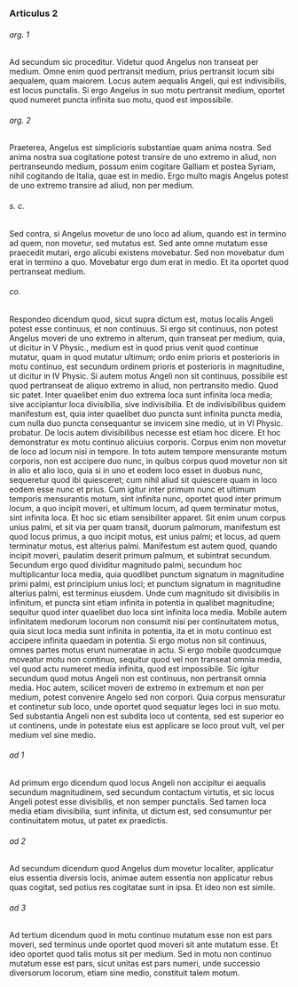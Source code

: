 ### Articulus 2

###### arg. 1
Ad secundum sic proceditur. Videtur quod Angelus non transeat per medium. Omne enim quod pertransit medium, prius pertransit locum sibi aequalem, quam maiorem. Locus autem aequalis Angeli, qui est indivisibilis, est locus punctalis. Si ergo Angelus in suo motu pertransit medium, oportet quod numeret puncta infinita suo motu, quod est impossibile.

###### arg. 2
Praeterea, Angelus est simplicioris substantiae quam anima nostra. Sed anima nostra sua cogitatione potest transire de uno extremo in aliud, non pertranseundo medium, possum enim cogitare Galliam et postea Syriam, nihil cogitando de Italia, quae est in medio. Ergo multo magis Angelus potest de uno extremo transire ad aliud, non per medium.

###### s. c.
Sed contra, si Angelus movetur de uno loco ad alium, quando est in termino ad quem, non movetur, sed mutatus est. Sed ante omne mutatum esse praecedit mutari, ergo alicubi existens movebatur. Sed non movebatur dum erat in termino a quo. Movebatur ergo dum erat in medio. Et ita oportet quod pertranseat medium.

###### co.
Respondeo dicendum quod, sicut supra dictum est, motus localis Angeli potest esse continuus, et non continuus. Si ergo sit continuus, non potest Angelus moveri de uno extremo in alterum, quin transeat per medium, quia, ut dicitur in V Physic., medium est in quod prius venit quod continue mutatur, quam in quod mutatur ultimum; ordo enim prioris et posterioris in motu continuo, est secundum ordinem prioris et posterioris in magnitudine, ut dicitur in IV Physic. Si autem motus Angeli non sit continuus, possibile est quod pertranseat de aliquo extremo in aliud, non pertransito medio. Quod sic patet. Inter quaelibet enim duo extrema loca sunt infinita loca media; sive accipiantur loca divisibilia, sive indivisibilia. Et de indivisibilibus quidem manifestum est, quia inter quaelibet duo puncta sunt infinita puncta media, cum nulla duo puncta consequantur se invicem sine medio, ut in VI Physic. probatur. De locis autem divisibilibus necesse est etiam hoc dicere. Et hoc demonstratur ex motu continuo alicuius corporis. Corpus enim non movetur de loco ad locum nisi in tempore. In toto autem tempore mensurante motum corporis, non est accipere duo nunc, in quibus corpus quod movetur non sit in alio et alio loco, quia si in uno et eodem loco esset in duobus nunc, sequeretur quod ibi quiesceret; cum nihil aliud sit quiescere quam in loco eodem esse nunc et prius. Cum igitur inter primum nunc et ultimum temporis mensurantis motum, sint infinita nunc, oportet quod inter primum locum, a quo incipit moveri, et ultimum locum, ad quem terminatur motus, sint infinita loca. Et hoc sic etiam sensibiliter apparet. Sit enim unum corpus unius palmi, et sit via per quam transit, duorum palmorum, manifestum est quod locus primus, a quo incipit motus, est unius palmi; et locus, ad quem terminatur motus, est alterius palmi. Manifestum est autem quod, quando incipit moveri, paulatim deserit primum palmum, et subintrat secundum. Secundum ergo quod dividitur magnitudo palmi, secundum hoc multiplicantur loca media, quia quodlibet punctum signatum in magnitudine primi palmi, est principium unius loci; et punctum signatum in magnitudine alterius palmi, est terminus eiusdem. Unde cum magnitudo sit divisibilis in infinitum, et puncta sint etiam infinita in potentia in qualibet magnitudine; sequitur quod inter quaelibet duo loca sint infinita loca media. Mobile autem infinitatem mediorum locorum non consumit nisi per continuitatem motus, quia sicut loca media sunt infinita in potentia, ita et in motu continuo est accipere infinita quaedam in potentia. Si ergo motus non sit continuus, omnes partes motus erunt numeratae in actu. Si ergo mobile quodcumque moveatur motu non continuo, sequitur quod vel non transeat omnia media, vel quod actu numeret media infinita, quod est impossibile. Sic igitur secundum quod motus Angeli non est continuus, non pertransit omnia media. Hoc autem, scilicet moveri de extremo in extremum et non per medium, potest convenire Angelo sed non corpori. Quia corpus mensuratur et continetur sub loco, unde oportet quod sequatur leges loci in suo motu. Sed substantia Angeli non est subdita loco ut contenta, sed est superior eo ut continens, unde in potestate eius est applicare se loco prout vult, vel per medium vel sine medio.

###### ad 1
Ad primum ergo dicendum quod locus Angeli non accipitur ei aequalis secundum magnitudinem, sed secundum contactum virtutis, et sic locus Angeli potest esse divisibilis, et non semper punctalis. Sed tamen loca media etiam divisibilia, sunt infinita, ut dictum est, sed consumuntur per continuitatem motus, ut patet ex praedictis.

###### ad 2
Ad secundum dicendum quod Angelus dum movetur localiter, applicatur eius essentia diversis locis, animae autem essentia non applicatur rebus quas cogitat, sed potius res cogitatae sunt in ipsa. Et ideo non est simile.

###### ad 3
Ad tertium dicendum quod in motu continuo mutatum esse non est pars moveri, sed terminus unde oportet quod moveri sit ante mutatum esse. Et ideo oportet quod talis motus sit per medium. Sed in motu non continuo mutatum esse est pars, sicut unitas est pars numeri, unde successio diversorum locorum, etiam sine medio, constituit talem motum.

